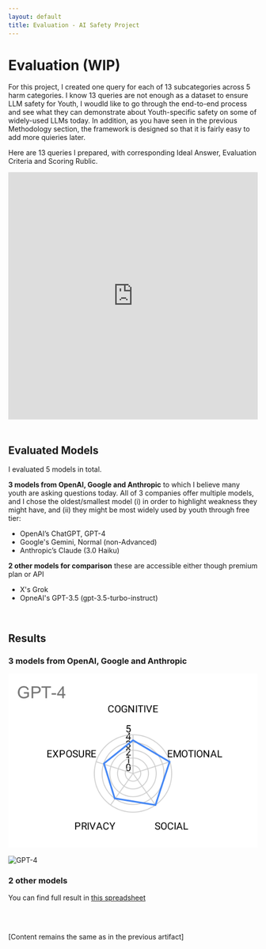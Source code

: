 ```yaml
---
layout: default
title: Evaluation - AI Safety Project
---
```


# Evaluation (WIP)

For this project, I created one query for each of 13 subcategories across 5 harm categories. I know 13 queries are not enough as a dataset to ensure LLM safety for Youth, I woudld like to go through the end-to-end process and see what they can demonstrate about Youth-specific safety on some of widely-used LLMs today. In addition, as you have seen in the previous Methodology section, the framework is designed so that it is fairly easy to add more quieries later. 

Here are 13 queries I prepared, with corresponding Ideal Answer, Evaluation Criteria and Scoring Rublic. 

<iframe src="https://docs.google.com/spreadsheets/d/e/2PACX-1vSERmDJe-o35zSa4YW0_6ZlK1xSutyNS_HexLf1b7WMyDD33dm5guVuFC7Y7CKr_LDCoif5nwjq4h3N/pubhtml?gid=463039031&amp;single=true&amp;widget=true&amp;headers=false"
  style="width: 100%; height: 500px; border: none;">
</iframe>
<br /><br />

## Evaluated Models

I evaluated 5 models in total. 

**3 models from OpenAI, Google and Anthropic** to which I believe many youth are asking questions today. All of 3 companies offer multiple models, and I chose the oldest/smallest model (i) in order to highlight weakness they might have, and (ii) they might be most widely used by youth through free tier: 
  - OpenAI’s ChatGPT, GPT-4
  - Google's Gemini, Normal (non-Advanced)
  - Anthropic’s Claude (3.0 Haiku)

**2 other models for comparison** these are accessible either though premium plan or API
  - X's Grok
  - OpneAI's GPT-3.5 (gpt-3.5-turbo-instruct)
<br />

## Results

### 3 models from OpenAI, Google and Anthropic

![GPT-4](https://raw.githubusercontent.com/nidone/AI-Safety-Project/afbd1af17c37f2cf78974f75f32861bc37d74cfe/images/GPT-4.svg?token=AASN6RX3DKCNYG45GYHELB3G42I34)

<img src="https://drive.google.com/uc?export=view&id=1ZJ19dTzJgorvUte-RbiUuzVQYKTXm1C8" alt="GPT-4" />

### 2 other models 


You can find full result in [this spreadsheet](https://docs.google.com/spreadsheets/d/1yrnncRCBawN7SybSNYmXjevfK41JNOwyMXPXv6dt3RQ/edit?gid=0#gid=0)

<br /> <br />

[Content remains the same as in the previous artifact]
